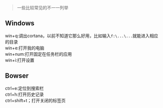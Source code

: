 
> 一些比较常见的不一一列举


Windows 
---

win+q:调出cortana，以前不知道它那么好用，比如输入`f:\...\...`就能进入相应的目录<br>
win+e:打开我的电脑<br>
win+num:打开固定在任务栏的应用<br>
win+i:打开设置


Bowser 
---

ctrl+e:定位到搜索栏<br>
ctrl+h:打开历史记录<br>
ctrl+shift+t；打开关闭的标签页
